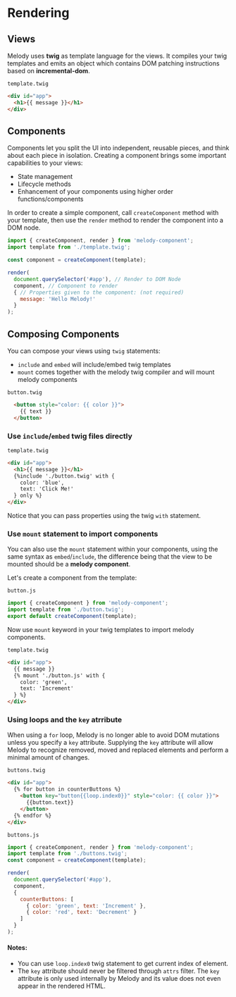 # Rendering

## **Views**
Melody uses **twig** as template language for the views. It compiles your twig templates and emits an object which contains DOM patching instructions based on **incremental-dom**.

`template.twig`
```html
<div id="app">
  <h1>{{ message }}</h1>
</div>
```

## **Components**

Components let you split the UI into independent, reusable pieces, and think about each piece in isolation. Creating a component brings some important capabilities to your views:
- State management
- Lifecycle methods
- Enhancement of your components using higher order functions/components

In order to create a simple component, call `createComponent` method with your template, then use the `render` method to render the component into a DOM node.
```js
import { createComponent, render } from 'melody-component';
import template from './template.twig';

const component = createComponent(template);

render(
  document.querySelector('#app'), // Render to DOM Node
  component, // Component to render
  { // Properties given to the component: (not required)
    message: 'Hello Melody!' 
  }
);
```

## **Composing Components**
You can compose your views using `twig` statements:
- `include` and `embed` will include/embed twig templates
- `mount` comes together with the melody twig compiler and will mount melody components

`button.twig`
```html
  <button style="color: {{ color }}">
    {{ text }}
  </button>
```

### **Use `include`/`embed` twig files directly**
`template.twig`
```html
<div id="app">
  <h1>{{ message }}</h1>
  {%include './button.twig' with {
    color: 'blue',
    text: 'Click Me!'
  } only %}
</div>
```
Notice that you can pass properties using the twig `with` statement.

### **Use `mount` statement to import components**
You can also use the `mount` statement within your components, using the same syntax as `embed`/`include`, the difference being that the view to be mounted should be a **melody component**.

Let's create a component from the template:

`button.js`
```js
import { createComponent } from 'melody-component';
import template from './button.twig';
export default createComponent(template);
```

Now use `mount` keyword in your twig templates to import melody components.

`template.twig`
```html
<div id="app">
  {{ message }}
  {% mount './button.js' with { 
    color: 'green',
    text: 'Increment' 
  } %}
</div>
```

### **Using loops and the `key` atrribute**
When using a `for` loop, Melody is no longer able to avoid DOM mutations unless you specify a `key` attribute. Supplying the `key` attribute will allow Melody to recognize removed, moved and replaced elements and perform a minimal amount of changes.

`buttons.twig`
```html
<div id="app">
  {% for button in counterButtons %}
    <button key="button{{loop.index0}}" style="color: {{ color }}">
      {{button.text}}
    </button>
  {% endfor %}
</div>
```

`buttons.js`
```js
import { createComponent, render } from 'melody-component';
import template from './buttons.twig';
const component = createComponent(template);

render(
  document.querySelector('#app'),
  component,
  {
    counterButtons: [
      { color: 'green', text: 'Increment' },
      { color: 'red', text: 'Decrement' }
    ]
  }
);
```

#### Notes:
- You can use `loop.index0` twig statement to get current index of element.
- The `key` attribute should never be filtered through `attrs` filter. The `key` attribute is only used internally by Melody and its value does not even appear in the rendered HTML.








